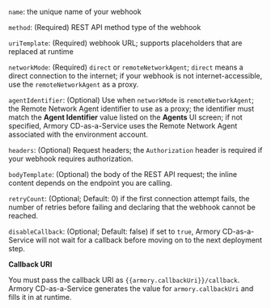 `name`: the unique name of your webhook

`method`: (Required) REST API method type of the webhook

`uriTemplate`: (Required) webhook URL; supports placeholders that are replaced at runtime

`networkMode`: (Required) `direct` or `remoteNetworkAgent`; `direct` means a direct connection to the internet; if your webhook is not internet-accessible, use the `remoteNetworkAgent` as a proxy.

`agentIdentifier`: (Optional) Use when `networkMode` is `remoteNetworkAgent`; the Remote Network Agent identifier to use as a proxy; the identifier must match the **Agent Identifier** value listed on the **Agents** UI screen; if not specified, Armory CD-as-a-Service uses the Remote Network Agent associated with the environment account.

`headers`: (Optional) Request headers; the `Authorization` header is required if your webhook requires authorization.

`bodyTemplate`: (Optional) the body of the REST API request; the inline content depends on the endpoint you are calling.

`retryCount`: (Optional; Default: 0) if the first connection attempt fails, the number of retries before failing and declaring that the webhook cannot be reached.

`disableCallback`: (Optional; Default: false) if set to `true`, Armory CD-as-a-Service will not wait for a callback before moving on to the next deployment step.

**Callback URI**

You must pass the callback URI as `{{armory.callbackUri}}/callback`. Armory CD-as-a-Service generates the value for `armory.callbackUri` and fills it in at runtime.
